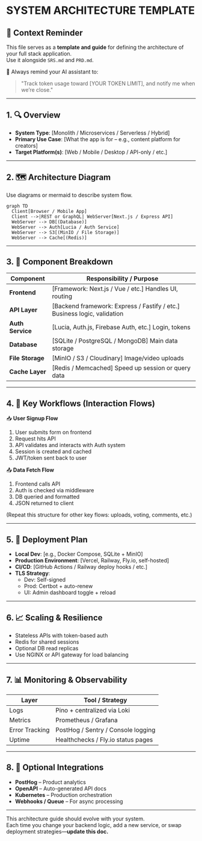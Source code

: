 
# SYSTEM ARCHITECTURE TEMPLATE

## 🔁 Context Reminder
This file serves as a **template and guide** for defining the architecture of your full stack application.  
Use it alongside `SRS.md` and `PRD.md`.

🎯 Always remind your AI assistant to:
> "Track token usage toward [YOUR TOKEN LIMIT], and notify me when we’re close."

---

## 1. 🔍 Overview

- **System Type**: [Monolith / Microservices / Serverless / Hybrid]
- **Primary Use Case**: [What the app is for – e.g., content platform for creators]
- **Target Platform(s)**: [Web / Mobile / Desktop / API-only / etc.]

---

## 2. 🗺️ Architecture Diagram

Use diagrams or mermaid to describe system flow.

```mermaid
graph TD
  Client[Browser / Mobile App]
  Client -->|REST or GraphQL| WebServer[Next.js / Express API]
  WebServer --> DB[(Database)]
  WebServer --> Auth[Lucia / Auth Service]
  WebServer --> S3[(MinIO / File Storage)]
  WebServer --> Cache[(Redis)]
```

---

## 3. 🧱 Component Breakdown

| Component         | Responsibility / Purpose                             |
|------------------|-------------------------------------------------------|
| **Frontend**      | [Framework: Next.js / Vue / etc.] Handles UI, routing |
| **API Layer**     | [Backend framework: Express / Fastify / etc.] Business logic, validation |
| **Auth Service**  | [Lucia, Auth.js, Firebase Auth, etc.] Login, tokens   |
| **Database**      | [SQLite / PostgreSQL / MongoDB] Main data storage     |
| **File Storage**  | [MinIO / S3 / Cloudinary] Image/video uploads         |
| **Cache Layer**   | [Redis / Memcached] Speed up session or query data    |

---

## 4. 🔁 Key Workflows (Interaction Flows)

📥 **User Signup Flow**
1. User submits form on frontend
2. Request hits API
3. API validates and interacts with Auth system
4. Session is created and cached
5. JWT/token sent back to user

📤 **Data Fetch Flow**
1. Frontend calls API
2. Auth is checked via middleware
3. DB queried and formatted
4. JSON returned to client

(Repeat this structure for other key flows: uploads, voting, comments, etc.)

---

## 5. 🚀 Deployment Plan

- **Local Dev**: [e.g., Docker Compose, SQLite + MinIO]
- **Production Environment**: [Vercel, Railway, Fly.io, self-hosted]
- **CI/CD**: [GitHub Actions / Railway deploy hooks / etc.]
- **TLS Strategy**:
  - Dev: Self-signed
  - Prod: Certbot + auto-renew
  - UI: Admin dashboard toggle + reload

---

## 6. 📈 Scaling & Resilience

- Stateless APIs with token-based auth
- Redis for shared sessions
- Optional DB read replicas
- Use NGINX or API gateway for load balancing

---

## 7. 📊 Monitoring & Observability

| Layer          | Tool / Strategy                  |
|----------------|----------------------------------|
| Logs           | Pino + centralized via Loki      |
| Metrics        | Prometheus / Grafana             |
| Error Tracking | PostHog / Sentry / Console logging |
| Uptime         | Healthchecks / Fly.io status pages |

---

## 8. 🧩 Optional Integrations

- **PostHog** – Product analytics
- **OpenAPI** – Auto-generated API docs
- **Kubernetes** – Production orchestration
- **Webhooks / Queue** – For async processing

---

This architecture guide should evolve with your system.  
Each time you change your backend logic, add a new service, or swap deployment strategies—**update this doc.**

